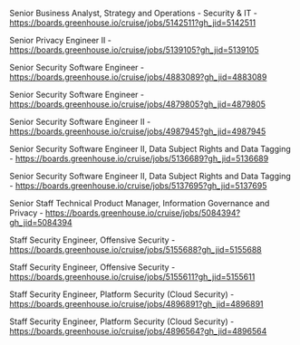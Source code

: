 Senior Business Analyst, Strategy and Operations - Security & IT - https://boards.greenhouse.io/cruise/jobs/5142511?gh_jid=5142511

Senior Privacy Engineer II - https://boards.greenhouse.io/cruise/jobs/5139105?gh_jid=5139105

 Senior Security Software Engineer - https://boards.greenhouse.io/cruise/jobs/4883089?gh_jid=4883089

Senior Security Software Engineer - https://boards.greenhouse.io/cruise/jobs/4879805?gh_jid=4879805

Senior Security Software Engineer II - https://boards.greenhouse.io/cruise/jobs/4987945?gh_jid=4987945

Senior Security Software Engineer II, Data Subject Rights and Data Tagging - https://boards.greenhouse.io/cruise/jobs/5136689?gh_jid=5136689

Senior Security Software Engineer II, Data Subject Rights and Data Tagging - https://boards.greenhouse.io/cruise/jobs/5137695?gh_jid=5137695

Senior Staff Technical Product Manager, Information Governance and Privacy - https://boards.greenhouse.io/cruise/jobs/5084394?gh_jid=5084394

Staff Security Engineer, Offensive Security - https://boards.greenhouse.io/cruise/jobs/5155688?gh_jid=5155688

Staff Security Engineer, Offensive Security - https://boards.greenhouse.io/cruise/jobs/5155611?gh_jid=5155611

 Staff Security Engineer, Platform Security (Cloud Security) - https://boards.greenhouse.io/cruise/jobs/4896891?gh_jid=4896891

Staff Security Engineer, Platform Security (Cloud Security) - https://boards.greenhouse.io/cruise/jobs/4896564?gh_jid=4896564

